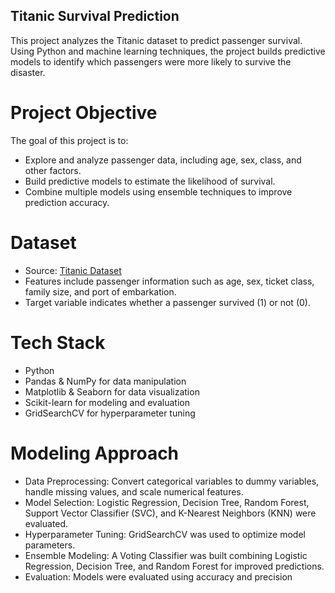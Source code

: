 ## Titanic Survival Prediction
This project analyzes the Titanic dataset to predict passenger survival. Using Python and machine learning techniques, the project builds predictive models to identify which passengers were more likely to survive the disaster.

# Project Objective
The goal of this project is to:
- Explore and analyze passenger data, including age, sex, class, and other factors.
- Build predictive models to estimate the likelihood of survival.
- Combine multiple models using ensemble techniques to improve prediction accuracy.

# Dataset
- Source: [Titanic Dataset](https://www.kaggle.com/datasets/yasserh/titanic-dataset)
- Features include passenger information such as age, sex, ticket class, family size, and port of embarkation.
- Target variable indicates whether a passenger survived (1) or not (0).

# Tech Stack
- Python
- Pandas & NumPy for data manipulation
- Matplotlib & Seaborn for data visualization
- Scikit-learn for modeling and evaluation
- GridSearchCV for hyperparameter tuning

# Modeling Approach
- Data Preprocessing: Convert categorical variables to dummy variables, handle missing values, and scale numerical features.
- Model Selection: Logistic Regression, Decision Tree, Random Forest, Support Vector Classifier (SVC), and K-Nearest Neighbors (KNN) were evaluated.
- Hyperparameter Tuning: GridSearchCV was used to optimize model parameters.
- Ensemble Modeling: A Voting Classifier was built combining Logistic Regression, Decision Tree, and Random Forest for improved predictions.
- Evaluation: Models were evaluated using accuracy and precision

